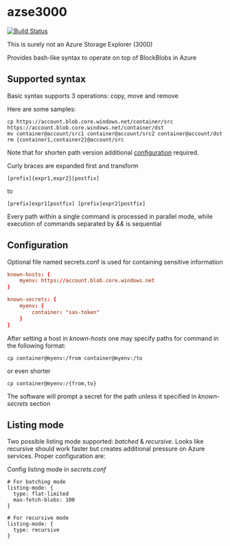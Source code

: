 # azse3000
[![Build Status](https://travis-ci.com/Salamahin/azse3000.svg?branch=master)](https://travis-ci.com/Salamahin/azse3000)

This is surely not an Azure Storage Explorer (3000)

Provides bash-like syntax to operate on top of BlockBlobs in Azure

## Supported syntax

Basic syntax supports 3 operations: copy, move and remove

Here are some samples:
```
cp https://account.blob.core.windows.net/container/src https://account.blob.core.windows.net/container/dst
mv container@account/src1 container@account/src2 container@account/dst
rm {container1,container2}@account/src
```

Note that for shorten path version additional [configuration](#configuration) required.

Curly braces are expanded first and transform
```
[prefix]{expr1,expr2}[postfix]
```
to 
```
[prefix]expr1[postfix] [prefix]expr2[postfix]
```

Every path within a single command is processed in parallel mode, while execution 
of commands separated by *&&* is sequential

## Configuration
Optional file named secrets.conf is used for containing sensitive information
```conf
known-hosts: {
    myenv: https://account.blob.core.windows.net
}

known-secrets: {
    myenv: {
        container: "sas-token"
    }
}
```

After setting a host in *known-hosts* one may specify paths for command in the
following format:
```
cp container@myenv:/from container@myenv:/to
```
or even shorter
```
cp container@myenv:/{from,to}
```

The software will prompt a secret for the path unless it specified 
in *known-secrets* section

## Listing mode

Two possible listing mode supported: *batched* & *recursive*. Looks like recursive 
should work faster but creates additional pressure on Azure services.
Proper configuration are:

Config listing mode in *secrets.conf*
```
# For batching mode
listing-mode: {
  type: flat-limited
  max-fetch-blobs: 100
}

# For recursive mode
listing-mode: {
  type: recursive
}
```